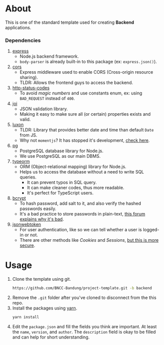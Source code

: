# About
This is one of the standard template used for creating **Backend** applications.

### Dependencies
1. [express](https://www.npmjs.com/package/express) <br>
   * Node.js backend framework.
   * `body-parser` is already built-in to this package (ex: `express.json()`).
2. [cors](https://www.npmjs.com/package/cors) <br>
   * Express middleware used to enable CORS (Cross-origin resource sharing).
   * TLDR: Allows the frontend guys to access the backend.
3. [http-status-codes](https://www.npmjs.com/package/http-status-codes) <br>
   * To avoid _magic numbers_ and use constants enum, ex: using `BAD_REQUEST` instead of `400`.
4. [joi](https://www.npmjs.com/package/joi) <br>
   * JSON validation library.
   * Making it easy to make sure all (or certain) properties exists and valid.
5. [luxon](https://www.npmjs.com/package/luxon) <br>
   * TLDR: Library that provides better date and time than default `Date` from JS.
   * Why not `momentjs`? It has stopped it's development, [check here](https://momentjs.com/docs/#/-project-status/).
6. [pg](https://www.npmjs.com/package/pg) <br>
   * PostgreSQL database library for Node.js.
   * We use PostgreSQL as our main DBMS.
7. [typeorm](https://www.npmjs.com/package/typeorm) <br>
   * ORM (Object-relational mapping) library for Node.js.
   * Helps us to access the database without a need to write SQL queries.
     * It can prevent typos in SQL query.
     * It can make cleaner codes, thus more readable.
     * It's perfect for TypeScript users.
8. [bcrypt](https://www.npmjs.com/package/bcrypt) <br>
   * To hash password, add salt to it, and also verify the hashed passwords easily.
   * It's a bad practice to store passwords in plain-text, [this forum explains why it's bad](https://security.stackexchange.com/q/120540).
9.  [jsonwebtoken](https://www.npmjs.com/package/jsonwebtoken) <br>
    * For user authentication, like so we can tell whether a user is logged-in or not.
    * There are other methods like _Cookies_ and _Sessions_, [but this is more secure](https://stackoverflow.com/a/38855050).

# Usage
1. Clone the template using git.
   ```sh
   https://github.com/BNCC-Bandung/project-template.git -b backend
   ```
2. Remove the `.git` folder after you've cloned to disconnect from the this repo.
3. Install the packages using [yarn](https://classic.yarnpkg.com/lang/en/).
   ```sh
   yarn install
   ```
4. Edit the `package.json` and fill the fields you think are important. At least the `name`, `version`, and `author`. The `description` field is okay to be filled and can help for short understanding.